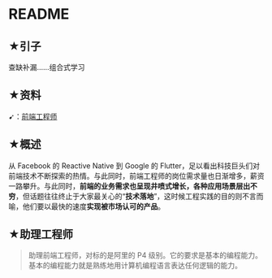 # README

## ★引子

查缺补漏……组合式学习

## ★资料

➹：[前端工程师](https://time.geekbang.org/learning/path-detail/2)

## ★概述

从 Facebook 的 Reactive Native 到 Google 的 Flutter，足以看出科技巨头们对前端技术不断探索的热情。与此同时，前端工程师的岗位需求量也日渐增多，薪资一路攀升。与此同时，**前端的业务需求也呈现井喷式增长，各种应用场景层出不穷**，但话题往往终止于大家最关心的“**技术落地**”，这时候工程实践的目的则不言而喻，他们要以最快的速度**实现被市场认可的产品**。

## ★助理工程师

> 助理前端工程师，对标的是阿里的 P4 级别。它的要求是基本的编程能力。基本的编程能力就是熟练地用计算机编程语言表达任何逻辑的能力。

